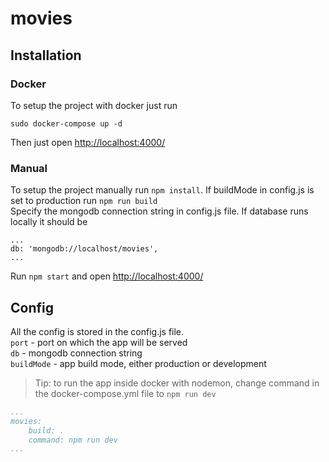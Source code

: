 # movies

## Installation

### Docker
To setup the project with docker just run
```
sudo docker-compose up -d
```
Then just open [http://localhost:4000/](http://localhost:4000/)<br>

### Manual
To setup the project manually run `npm install`. If buildMode in config.js is set to production run `npm run build`<br>
Specify the mongodb connection string in config.js file. If database runs locally it should be

```
...
db: 'mongodb://localhost/movies',
...
```
Run `npm start` and open [http://localhost:4000/](http://localhost:4000/)

## Config
All the config is stored in the config.js file.<br>
`port` - port on which the app will be served<br>
`db` - mongodb connection string<br>
`buildMode` - app build mode, either production or development

>Tip: to run the app inside docker with nodemon, change command in the docker-compose.yml file to `npm run dev`
```yml
...
movies:
    build: .
    command: npm run dev
...
```